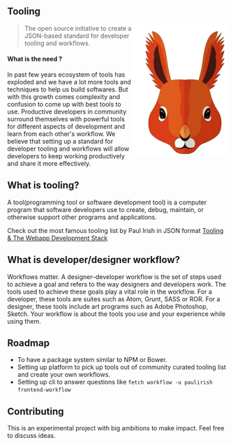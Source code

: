## Tooling
<img align="right" height="300" src="src/assets/img/icon.png">

>The open source initiative to create a JSON-based standard for developer tooling and workflows.

#### What is the need ?
In past few years ecosystem of tools has exploded and we have a lot more tools and techniques to help us build softwares. But with this growth comes complexity and confusion to come up with best tools to use. Productive developers in community surround themselves with powerful tools for different aspects of development and learn from each other's workflow. We believe that setting up a standard for developer tooling and workflows will allow developers to keep working productively and share it more effectively.

## What is tooling?
A tool(programming tool or software development tool) is a computer program that software developers use to create, debug, maintain, or otherwise support other programs and applications.

Check out the most famous tooling list by Paul Irish in JSON format [Tooling & The Webapp Development Stack ](https://github.com/ravisuhag/tooling/blob/master/examples/paulirish/webapp_development_stack.json)

## What is developer/designer workflow?
Workflows matter. A designer–developer workflow is the set of steps used to achieve a goal and refers to the way designers and developers work. The tools used to achieve these goals play a vital role in the workflow. For a developer, these tools are suites such as Atom, Grunt, SASS or ROR. For a designer, these tools include art programs such as Adobe Photoshop, Sketch. Your workflow is about the tools you use and your experience while using them.

## Roadmap
- To have a package system similar to NPM or Bower.
- Setting up platform to pick up tools out of community curated tooling list and create your own workflows.
- Setting up cli to answer questions like ```fetch workflow -u paulirish frontend-workflow```

## Contributing
This is an experimental project with big ambitions to make impact. Feel free to discuss ideas.
